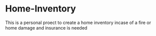 # Home-Inventory
This is a personal proect to create a home inventory incase of a fire or home damage and insurance is needed
